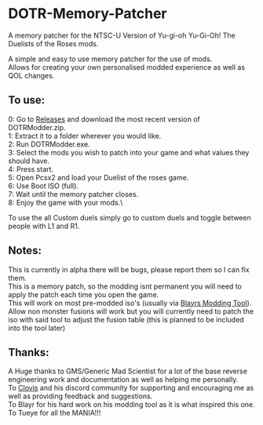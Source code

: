 # DOTR-Memory-Patcher
 A memory patcher for the NTSC-U Version of Yu-gi-oh Yu-Gi-Oh! The Duelists of the Roses mods.  

A simple and easy to use memory patcher for the use of mods.\
Allows for creating your own personalised modded experience as well as QOL changes.
## To use:
0: Go to [Releases](https://github.com/batzpup/DOTR-Memory-Patcher/releases) and download the most recent version of DOTRModder.zip.\
1: Extract it to a folder wherever you would like.\
2: Run DOTRModder.exe.\
3: Select the mods you wish to patch into your game and what values they should have.\
4: Press start.\
5: Open Pcsx2 and load your Duelist of the roses game.\
6: Use Boot ISO (full).\
7: Wait until the memory patcher closes.\
8: Enjoy the game with your mods.\

To use the all Custom duels simply go to custom duels and toggle between people with L1 and R1.


## Notes:
This is currently in alpha there will be bugs, please report them so I can fix them.\
This is a memory patch, so the modding isnt permanent you will need to apply the patch each time you open the game.\
This will work on most pre-modded iso's (usually via [Blayrs Modding Tool](https://github.com/Blayr/DOTR-Modding-Tool)).\
Allow non monster fusions will work but you will currently need to patch the iso with said tool to adjust the fusion table (this is planned to be included into the tool later)


## Thanks:
A Huge thanks to GMS/Generic Mad Scientist for a lot of the base reverse engineering work and documentation as well as helping me personally.\
To [Clovis](https://www.youtube.com/@ClovissenpaiDotR) and his discord community for supporting and encouraging me as well as providing feedback and suggestions.\
To Blayr for his hard work on his modding tool as it is what inspired this one.\
To Tueye for all the MANIA!!!
